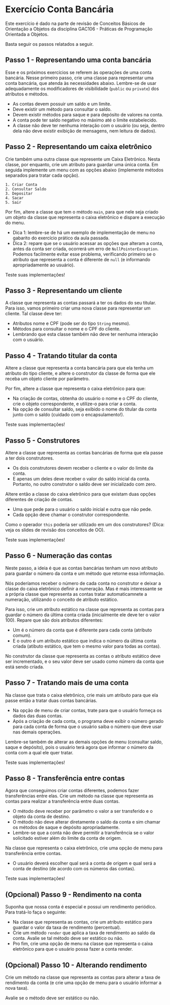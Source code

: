 # Exercício Conta Bancária

Este exercício é dado na parte de revisão de Conceitos Básicos de Orientação a Objetos da disciplina GAC106 - Práticas de Programação Orientada a Objetos.

Basta seguir os passos relatados a seguir.

## Passo 1 - Representando uma conta bancária

Esse e os próximos exercícios se referem às operações de uma conta bancária.
Nesse primeiro passo, crie uma classe para representar uma conta bancária, que atenda às necessidades abaixo.
Lembre-se de usar adequadamente os modificadores de visibilidade (`public` ou `private`) dos atributos e métodos.

- As contas devem possuir um saldo e um limite.
- Deve existir um método para consultar o saldo.
- Devem existir métodos para saque e para depósito de valores na conta.
- A conta pode ter saldo negativo no máximo até o limite estabelecido.
- A classe não deve ter nenhuma interação com o usuário (ou seja, dentro dela não deve existir exibição de mensagens, nem leitura de dados).

## Passo 2 - Representando um caixa eletrônico

Crie também uma outra classe que represente um Caixa Eletrônico.
Nesta classe, por enquanto, crie um atributo para guardar uma única conta.
Em seguida implemente um menu com as opções abaixo (implemente métodos separados para tratar cada opção).

```
1. Criar Conta
2. Consultar Saldo
3. Depositar
4. Sacar
5. Sair
```

Por fim, altere a classe que tem o método `main`, para que nele seja criado um objeto da classe que representa o caixa eletrônico e dispare a execução do menu.

- Dica 1: lembre-se de há um exemplo de implementação de menu no gabarito do exercício prático da aula passada.
- Dica 2: repare que se o usuário acessar as opções que alteram a conta, antes da conta ser criada, ocorrerá um erro de `NullPointerException`. Podemos facilmente evitar esse problema, verificando primeiro se o atributo que representa a conta é diferente de `null` (e informando apropriadamente ao usuário).

Teste suas implementações!

## Passo 3 - Representando um cliente

A classe que representa as contas passará a ter os dados do seu titular.
Para isso, vamos primeiro criar uma nova classe para representar um cliente.
Tal classe deve ter:

- Atributos nome e CPF (pode ser do tipo `String` mesmo).
- Métodos para consultar o nome e o CPF do cliente.
- Lembrando que esta classe também não deve ter nenhuma interação com o usuário.

## Passo 4 - Tratando titular da conta

Altere a classe que representa a conta bancária para que ela tenha um atributo do tipo cliente, e altere o construtor da classe de forma que ele receba um objeto cliente por parâmetro.

Por fim, altere a classe que representa o caixa eletrônico para que:

- Na criação de contas, obtenha do usuário o nome e o CPF do cliente, crie o objeto correspondente, e utilize-o para criar a conta.
- Na opção de consultar saldo, seja exibido o nome do titular da conta junto com o saldo (cuidado com o encapsulamento!).

Teste suas implementações!

## Passo 5 - Construtores

Altere a classe que representa as contas bancárias de forma que ela passe a ter dois construtores.

- Os dois construtores devem receber o cliente e o valor do limite da conta.
- E apenas um deles deve receber o valor do saldo inicial da conta. Portanto, no outro construtor o saldo deve ser inicializado com zero.

Altere então a classe do caixa eletrônico para que existam duas opções diferentes de criação de contas.

- Uma que pede para o usuário o saldo inicial e outra que não pede.
- Cada opção deve chamar o construtor correspondente.

Como o operador `this` poderia ser utilizado em um dos construtores? (Dica: veja os slides de revisão dos conceitos de OO).

Teste suas implementações!

## Passo 6 - Numeração das contas

Neste passo, a ideia é que as contas bancárias tenham um novo atributo para guardar o número da conta e um método que retorne essa informação.

Nós poderíamos receber o número de cada conta no construtor e deixar a classe do caixa eletrônico definir a numeração.
Mas é mais interessante se a própria classe que representa as contas tratar automaticamnete a numeração, utilizando o conceito de atributo estático.

Para isso, crie um atributo estático na classe que representa as contas para guardar o número da última conta criada (inicialmente ele deve ter o valor 100).
Repare que são dois atributos diferentes:

- Um é o número da conta que é diferente para cada conta (atributo comum).
- E o outro é um atributo estático que indica o número da última conta criada (atibuto estático, que tem o mesmo valor para todas as contas).

No construtor da classe que representa as contas o atributo estático deve ser incrementado, e o seu valor deve ser usado como número da conta que está sendo criada.

## Passo 7 - Tratando mais de uma conta

Na classe que trata o caixa eletrônico, crie mais um atributo para que ela passe então a tratar duas contas bancárias.

- Na opção de menu de criar contas, trate para que o usuário forneça os dados das duas contas.
- Após a criação de cada conta, o programa deve exibir o número gerado para cada conta de forma que o usuário saiba o número que deve usar nas demais operações.

Lembre-se também de alterar as demais opções de menu (consultar saldo, saque e depósito), pois o usuário terá agora que informar o número da conta com a qual ele quer tratar.

Teste suas implementações!

## Passo 8 - Transferência entre contas

Agora que conseguimos criar contas diferentes, podemos fazer transferências entre elas.
Crie um método na classe que representa as contas para realizar a transferência entre duas contas.

- O método deve receber por parâmetro o valor a ser transferido e o objeto da conta de destino.
- O método não deve alterar diretamente o saldo da conta e sim chamar os métodos de saque e depósito apropriadamente.
- Lembre-se que a conta não deve permitir a transferência se o valor solicitado estiver além do limite da conta de origem.

Na classe que representa o caixa eletrônico, crie uma opção de menu para transferência entre contas.

- O usuário deverá escolher qual será a conta de origem e qual será a conta de destino (de acordo com os números das contas).

Teste suas implementações!

## (Opcional) Passo 9 - Rendimento na conta

Suponha que nossa conta é especial e possui um rendimento periódico.
Para tratá-lo faça o seguinte:

- Na classe que representa as contas, crie um atributo estático para guardar o valor da taxa de rendimento (percentual).
- Crie um método `render` que aplica a taxa de rendimento ao saldo da conta. Avalie se tal método deve ser estático ou não.
- Pro fim, crie uma opção de menu na classe que representa o caixa eletrônico para que o usuário possa fazer a conta render.

## (Opcional) Passo 10 - Alterando rendimento

Crie um método na classe que representa as contas para alterar a taxa de rendimento da conta (e crie uma opção de menu para o usuário informar a nova taxa).

Avalie se o método deve ser estático ou não.
